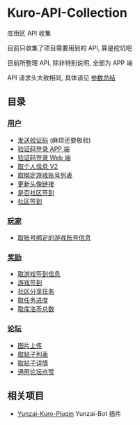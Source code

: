 # Kuro-API-Collection

库街区 API 收集

目前只收集了项目需要用到的 API, 算是挖坑吧

目前所整理 API, 除非特别说明, 全部为 APP 端

API 请求头大致相同, 具体请见 [参数总结](/PARAMS.md) 

## 目录

### [用户](/API/user)

- [发送验证码](#) (麻烦还要极验)
- [验证码登录 APP 端](/API/user/sdkLogin.md)
- [验证码登录 Web 端](/API/user/sdkLoginForH5.md)
- [取个人信息 V2](/API/user/mineV2.md)
- [取绑定游戏账号列表](/API/user/role/findRoleList.md)
- [更新头像链接](/API/user/updateHeadUrl.md)
- [是否社区签到](/API/user/haveSignIn.md)
- [社区签到](/API/user/signIn.md)

### [玩家](/API/gamer)

- [取账号绑定的游戏账号信息](/API/gamer/role/list.md)

### [奖励](/API/encourage)

- [取游戏签到信息](/API/encourage/signIn/initSignIn.md)
- [游戏签到](/API/encourage/signIn.md)
- [社区分享任务](/API/encourage/level/shareTask.md)
- [取任务进度](/API/encourage/level/getTaskProcess.md)
- [取库洛币总数](/API/encourage/gold/getTotalGold.md)

### [论坛](/API/forum)

- [图片上传](/API/forum/uploadForumImg.md)
- [取帖子列表](/API/forum/list.md)
- [取帖子详情](/API/forum/getPostDetail.md)
- [通用论坛点赞](/API/forum/like.md)

## 相关项目

- [Yunzai-Kuro-Plugin](https://github.com/TomyJan/Yunzai-Kuro-Plugin) Yunzai-Bot 插件

